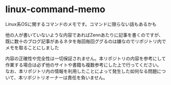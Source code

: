 # linux-command-memo

Linux系OSに関するコマンドのメモです。コマンドに限らない話もあるかも

他の人が書いていないような内容であればZennあたりに記事を書くのですが、既に数十のブログ記事があるネタを毎回毎回ググるのは嫌なのでリポジトリ内でメモを取ることにしました

内容の正確性や完全性は一切保証されません。本リポジトリの内容を参考にして作業する場合は必ず他のサイトや書籍も複数参考にした上で行ってください。  
なお、本リポジトリ内の情報を利用したことによって発生した如何なる問題について、本リポジトリオーナーは責任を負いません。
